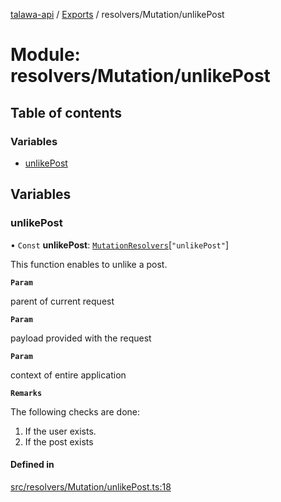 [talawa-api](../README.md) / [Exports](../modules.md) / resolvers/Mutation/unlikePost

# Module: resolvers/Mutation/unlikePost

## Table of contents

### Variables

- [unlikePost](resolvers_Mutation_unlikePost.md#unlikepost)

## Variables

### unlikePost

• `Const` **unlikePost**: [`MutationResolvers`](types_generatedGraphQLTypes.md#mutationresolvers)[``"unlikePost"``]

This function enables to unlike a post.

**`Param`**

parent of current request

**`Param`**

payload provided with the request

**`Param`**

context of entire application

**`Remarks`**

The following checks are done:
1. If the user exists.
2. If the post exists

#### Defined in

[src/resolvers/Mutation/unlikePost.ts:18](https://github.com/PalisadoesFoundation/talawa-api/blob/73679e2/src/resolvers/Mutation/unlikePost.ts#L18)

